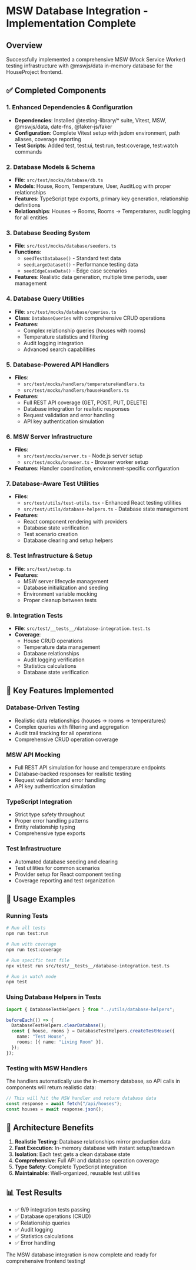# MSW Database Integration - Implementation Complete

## Overview

Successfully implemented a comprehensive MSW (Mock Service Worker) testing infrastructure with @mswjs/data in-memory database for the HouseProject frontend.

## ✅ Completed Components

### 1. Enhanced Dependencies & Configuration

- **Dependencies**: Installed @testing-library/\* suite, Vitest, MSW, @mswjs/data, date-fns, @faker-js/faker
- **Configuration**: Complete Vitest setup with jsdom environment, path aliases, coverage reporting
- **Test Scripts**: Added test, test:ui, test:run, test:coverage, test:watch commands

### 2. Database Models & Schema

- **File**: `src/test/mocks/database/db.ts`
- **Models**: House, Room, Temperature, User, AuditLog with proper relationships
- **Features**: TypeScript type exports, primary key generation, relationship definitions
- **Relationships**: Houses → Rooms, Rooms → Temperatures, audit logging for all entities

### 3. Database Seeding System

- **File**: `src/test/mocks/database/seeders.ts`
- **Functions**:
  - `seedTestDatabase()` - Standard test data
  - `seedLargeDataset()` - Performance testing data
  - `seedEdgeCaseData()` - Edge case scenarios
- **Features**: Realistic data generation, multiple time periods, user management

### 4. Database Query Utilities

- **File**: `src/test/mocks/database/queries.ts`
- **Class**: `DatabaseQueries` with comprehensive CRUD operations
- **Features**:
  - Complex relationship queries (houses with rooms)
  - Temperature statistics and filtering
  - Audit logging integration
  - Advanced search capabilities

### 5. Database-Powered API Handlers

- **Files**:
  - `src/test/mocks/handlers/temperatureHandlers.ts`
  - `src/test/mocks/handlers/houseHandlers.ts`
- **Features**:
  - Full REST API coverage (GET, POST, PUT, DELETE)
  - Database integration for realistic responses
  - Request validation and error handling
  - API key authentication simulation

### 6. MSW Server Infrastructure

- **Files**:
  - `src/test/mocks/server.ts` - Node.js server setup
  - `src/test/mocks/browser.ts` - Browser worker setup
- **Features**: Handler coordination, environment-specific configuration

### 7. Database-Aware Test Utilities

- **Files**:
  - `src/test/utils/test-utils.tsx` - Enhanced React testing utilities
  - `src/test/utils/database-helpers.ts` - Database state management
- **Features**:
  - React component rendering with providers
  - Database state verification
  - Test scenario creation
  - Database clearing and setup helpers

### 8. Test Infrastructure & Setup

- **File**: `src/test/setup.ts`
- **Features**:
  - MSW server lifecycle management
  - Database initialization and seeding
  - Environment variable mocking
  - Proper cleanup between tests

### 9. Integration Tests

- **File**: `src/test/__tests__/database-integration.test.ts`
- **Coverage**:
  - House CRUD operations
  - Temperature data management
  - Database relationships
  - Audit logging verification
  - Statistics calculations
  - Database state verification

## 🎯 Key Features Implemented

### Database-Driven Testing

- Realistic data relationships (houses → rooms → temperatures)
- Complex queries with filtering and aggregation
- Audit trail tracking for all operations
- Comprehensive CRUD operation coverage

### MSW API Mocking

- Full REST API simulation for house and temperature endpoints
- Database-backed responses for realistic testing
- Request validation and error handling
- API key authentication simulation

### TypeScript Integration

- Strict type safety throughout
- Proper error handling patterns
- Entity relationship typing
- Comprehensive type exports

### Test Infrastructure

- Automated database seeding and clearing
- Test utilities for common scenarios
- Provider setup for React component testing
- Coverage reporting and test organization

## 🚀 Usage Examples

### Running Tests

```bash
# Run all tests
npm run test:run

# Run with coverage
npm run test:coverage

# Run specific test file
npx vitest run src/test/__tests__/database-integration.test.ts

# Run in watch mode
npm test
```

### Using Database Helpers in Tests

```typescript
import { DatabaseTestHelpers } from "../utils/database-helpers";

beforeEach(() => {
  DatabaseTestHelpers.clearDatabase();
  const { house, rooms } = DatabaseTestHelpers.createTestHouse({
    name: "Test House",
    rooms: [{ name: "Living Room" }],
  });
});
```

### Testing with MSW Handlers

The handlers automatically use the in-memory database, so API calls in components will return realistic data:

```typescript
// This will hit the MSW handler and return database data
const response = await fetch("/api/houses");
const houses = await response.json();
```

## 🔧 Architecture Benefits

1. **Realistic Testing**: Database relationships mirror production data
2. **Fast Execution**: In-memory database with instant setup/teardown
3. **Isolation**: Each test gets a clean database state
4. **Comprehensive**: Full API and database operation coverage
5. **Type Safety**: Complete TypeScript integration
6. **Maintainable**: Well-organized, reusable test utilities

## 📊 Test Results

- ✅ 9/9 integration tests passing
- ✅ Database operations (CRUD)
- ✅ Relationship queries
- ✅ Audit logging
- ✅ Statistics calculations
- ✅ Error handling

The MSW database integration is now complete and ready for comprehensive frontend testing!
